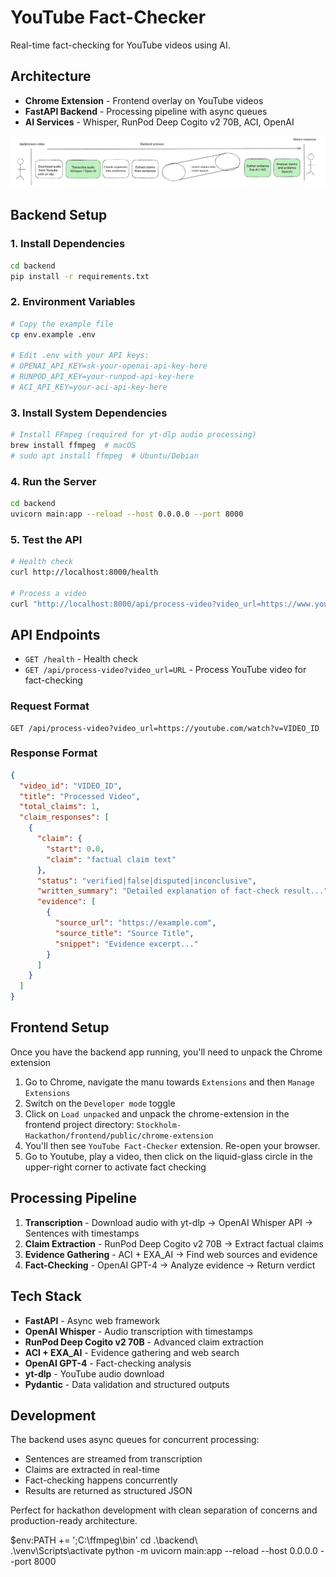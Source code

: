 # YouTube Fact-Checker

Real-time fact-checking for YouTube videos using AI.

## Architecture

- **Chrome Extension** - Frontend overlay on YouTube videos
- **FastAPI Backend** - Processing pipeline with async queues
- **AI Services** - Whisper, RunPod Deep Cogito v2 70B, ACI, OpenAI

![Screenshot 2025-09-14 at 13.14.12.png](backend.png)

## Backend Setup

### 1. Install Dependencies
```bash
cd backend
pip install -r requirements.txt
```

### 2. Environment Variables
```bash
# Copy the example file
cp env.example .env

# Edit .env with your API keys:
# OPENAI_API_KEY=sk-your-openai-api-key-here
# RUNPOD_API_KEY=your-runpod-api-key-here  
# ACI_API_KEY=your-aci-api-key-here
```

### 3. Install System Dependencies
```bash
# Install FFmpeg (required for yt-dlp audio processing)
brew install ffmpeg  # macOS
# sudo apt install ffmpeg  # Ubuntu/Debian
```

### 4. Run the Server
```bash
cd backend
uvicorn main:app --reload --host 0.0.0.0 --port 8000
```

### 5. Test the API
```bash
# Health check
curl http://localhost:8000/health

# Process a video
curl "http://localhost:8000/api/process-video?video_url=https://www.youtube.com/watch?v=jNQXAC9IVRw"
```

## API Endpoints

- `GET /health` - Health check
- `GET /api/process-video?video_url=URL` - Process YouTube video for fact-checking

### Request Format
```
GET /api/process-video?video_url=https://youtube.com/watch?v=VIDEO_ID
```

### Response Format
```json
{
  "video_id": "VIDEO_ID",
  "title": "Processed Video",
  "total_claims": 1,
  "claim_responses": [
    {
      "claim": {
        "start": 0.0,
        "claim": "factual claim text"
      },
      "status": "verified|false|disputed|inconclusive",
      "written_summary": "Detailed explanation of fact-check result...",
      "evidence": [
        {
          "source_url": "https://example.com",
          "source_title": "Source Title",
          "snippet": "Evidence excerpt..."
        }
      ]
    }
  ]
}
```

## Frontend Setup
Once you have the backend app running, you'll need to unpack the Chrome extension

1. Go to Chrome, navigate the manu towards `Extensions` and then `Manage Extensions`
2. Switch on the `Developer mode` toggle
3. Click on `Load unpacked` and unpack the chrome-extension in the frontend project directory: `Stockholm-Hackathon/frontend/public/chrome-extension`
4. You'll then see `YouTube Fact-Checker` extension. Re-open your browser.
5. Go to Youtube, play a video, then click on the liquid-glass circle in the upper-right corner to activate fact checking

## Processing Pipeline

1. **Transcription** - Download audio with yt-dlp → OpenAI Whisper API → Sentences with timestamps
2. **Claim Extraction** - RunPod Deep Cogito v2 70B → Extract factual claims
3. **Evidence Gathering** - ACI + EXA_AI → Find web sources and evidence
4. **Fact-Checking** - OpenAI GPT-4 → Analyze evidence → Return verdict

## Tech Stack

- **FastAPI** - Async web framework
- **OpenAI Whisper** - Audio transcription with timestamps
- **RunPod Deep Cogito v2 70B** - Advanced claim extraction
- **ACI + EXA_AI** - Evidence gathering and web search
- **OpenAI GPT-4** - Fact-checking analysis
- **yt-dlp** - YouTube audio download
- **Pydantic** - Data validation and structured outputs

## Development

The backend uses async queues for concurrent processing:
- Sentences are streamed from transcription
- Claims are extracted in real-time
- Fact-checking happens concurrently
- Results are returned as structured JSON

Perfect for hackathon development with clean separation of concerns and production-ready architecture.





$env:PATH += ';C:\ffmpeg\bin' 
cd .\backend\  
.\venv\Scripts\activate 
python -m uvicorn main:app --reload --host 0.0.0.0 --port 8000